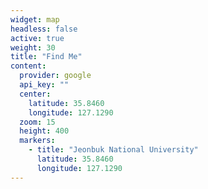 ```yaml
---
widget: map
headless: false
active: true
weight: 30
title: "Find Me"
content:
  provider: google
  api_key: ""
  center:
    latitude: 35.8460
    longitude: 127.1290
  zoom: 15
  height: 400
  markers:
    - title: "Jeonbuk National University"
      latitude: 35.8460
      longitude: 127.1290
---
```

